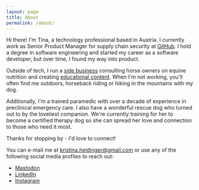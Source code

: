 ```yaml
---
layout: page
title: About
permalink: /about/
---
```


Hi there! I'm Tina, a technology professional based in Austria. I currently work as Senior Product Manager for supply chain security at [GitHub](https://github.com/tinaheidinger/). I hold a degree in software engineering and started my career as a software developer, but over time, I found my way into product.

Outside of tech, I run a [side business](https://pferdestaerken.at/) consulting horse owners on equine nutrition and creating [educational content](https://pferdewissen.at/). When I'm not working, you'll often find me outdoors, horseback riding or hiking in the mountains with my dog.

Additionally, I'm a trained paramedic with over a decade of experience in preclinical emergency care. I also have a wonderful rescue dog who turned out to by the loveliest companion. We're currently training for her to become a certified therapy dog so she can spread her love and connection to those who need it most.

Thanks for stopping by - I'd love to connect!

You can e-mail me at [kristina.heidinger@gmail.com](mailto:kristina.heidinger@gmail.com) or use any of the following social media profiles to reach out:

- [Mastodon](https://hci.social/@tinaheidinger)
- [LinkedIn](https://www.linkedin.com/in/kristinaheidinger/)
- [Instagram](https://www.instagram.com/tinaheidinger)